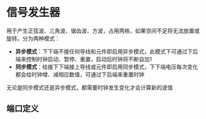 <script setup lang="ts">
import ElectricConnection from "../../../components/ElectricElement/ElectricConnection";
import ElectricConnectorType from "../../../components/ElectricElement/ElectricConnectorType";
import ElectricConnectorDirection from "../../../components/ElectricElement/ElectricConnectorDirection";
import ElectricConnectionDisplayMode from "../../../components/ElectricElement/ElectricConnectionDisplayMode";
import IOPort from "../../../components/ElectricElement/IOPort";
import SignalGeneratorElement from "../../../components/ElectricElement/SignalGeneratorElement.vue";

let connections = [
    new ElectricConnection(ElectricConnectorDirection.UpTop, ElectricConnectorType.Output, ElectricConnectionDisplayMode.Hide, [
        new IOPort(1, 32, "波值", "输出波的当前数值（仅整数部分）")
    ]),
    new ElectricConnection(ElectricConnectorDirection.UpRight, ElectricConnectorType.Input, ElectricConnectionDisplayMode.StartAndEnd, [
        new IOPort(1, 4, "波类型", "这四位二进制为 0000 时按正弦波计算，为 0001 时按三角波计算，为 0010 时按锯齿波计算，为 0011 时按方波计算，为其他时按正弦波计算"),
        new IOPort(5, 6, "波间隔行为", "两个波周期之间的间隔期间，这两位二进制为 00 或 11 时输出 0，为 01 时保持波周期结束时的输出，为 10 时按`波垂直偏移`的值输出"),
        new IOPort(7, 7, "随机波振幅", "为 1 时将在每次时钟重置、溢出时设置一个随机的波振幅，该随机值不会超过设置的波振幅"),
        new IOPort(8, 8, "波垂直偏移的符号", "为 1 时给`波垂直偏移`加上负号，否则保持默认的正号"),
        new IOPort(9, 16, "空白", "无作用"),
        new IOPort(17, 32, "波间隔", "设置两个波周期之间加入多少个时钟的间隔，间隔期间的电压可通过波间隔行为调整；调整后时钟将重置"),
    ]),
    new ElectricConnection(ElectricConnectorDirection.UpLeft, ElectricConnectorType.Input, ElectricConnectionDisplayMode.Hide, [
        new IOPort(1, 32, "波垂直偏移", "调整波值输出，默认增加，如果`波垂直偏移的符号`为 1 则减少")
    ]),
    new ElectricConnection(ElectricConnectorDirection.UpIn, ElectricConnectorType.Output, ElectricConnectionDisplayMode.Hide, [
        new IOPort(1, 32, "当前时钟", "输出当前的时钟位置（时钟的范围为 0 \~ 波周期+波间隔）")
    ]),
    new ElectricConnection(ElectricConnectorDirection.DownRight, ElectricConnectorType.Input, ElectricConnectionDisplayMode.StartAndEnd, [
        new IOPort(1, 16, "波周期", "设置波的周期；调整后时钟将重置"),
        new IOPort(17, 32, "波水平偏移", "计算波值前调整时钟，最高位为 0 时代表加上，1 代表减去，之后 15 位为要加上/减去的数值（相当于调整相位）")
    ]),
    new ElectricConnection(ElectricConnectorDirection.DownLeft, ElectricConnectorType.Input, ElectricConnectionDisplayMode.Hide, [
        new IOPort(1, 16, "波振幅", "设置波的振幅")
    ]),
    new ElectricConnection(ElectricConnectorDirection.DownBottom, ElectricConnectorType.Input, ElectricConnectionDisplayMode.Hide, [
        new IOPort(1, 32, "调整时钟", "接上此端激活同步模式，否则为异步模式；<br/>最高位为 0 时代表加上，1 代表减去，之后 31 位为要加上或减去的数值")
    ]),
    new ElectricConnection(ElectricConnectorDirection.DownIn, ElectricConnectorType.Input, ElectricConnectionDisplayMode.Hide, [
        new IOPort(1, 32, "<div style=\"text-wrap: nowrap;\">异步模式<br/>控制时钟</div>", "为 0 时重置并暂停时钟，小于等于 7 时暂停时钟，大于 7 时启动并保持运行"),
        new IOPort(1, 32, "<div style=\"text-wrap: nowrap;\">同步模式<br/>重置时钟</div>", "从 0 上升时重置时钟")
    ])
];
</script>

# 信号发生器 <Badge text="v2.0"/>

用于产生正弦波、三角波、锯齿波、方波，占用两格，如果空间不足将无法放置或旋转。分为两种模式：

* **异步模式**：下下端不接任何导线和元件即启用异步模式，此模式下可通过下后端来控制时钟启动、暂停、重置，启动后时钟将不断自加1
* **同步模式**：给接下下端接上导线或元件即启用同步模式，下下端电压每次变化都会给时钟增、减相应数值，可通过下后端来重置时钟

无论是同步模式还是异步模式，都需要时钟发生变化才会计算新的波值

## 端口定义

<SignalGeneratorElement imgAltPrefix="信号发生器" :connections="connections" imgSrc="/images/expand/others/GVSignalGeneratorBlock.webp"/>
